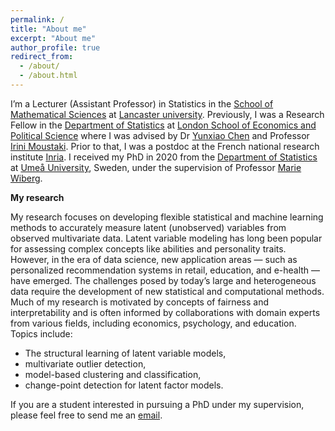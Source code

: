 ```yaml
---
permalink: /
title: "About me"
excerpt: "About me"
author_profile: true
redirect_from: 
  - /about/
  - /about.html
---
```


I’m a Lecturer (Assistant Professor) in Statistics in the [School of Mathematical Sciences](https://www.lancaster.ac.uk/maths/) at [Lancaster university](https://www.lancaster.ac.uk/). Previously, I was a Research Fellow in the [Department of Statistics](https://www.lse.ac.uk/statistics) at [London School of Economics and Political Science](https://www.lse.ac.uk/) where I was advised by Dr [Yunxiao Chen](https://www.lse.ac.uk/statistics/people/yunxiao-chen) and Professor [Irini Moustaki](https://www.lse.ac.uk/statistics/people/irini-moustaki). Prior to that, I was a postdoc at the French national research institute [Inria](https://inria.fr/en). I received my PhD in 2020 from the [Department of Statistics](https://www.umu.se/en/usbe/about-us/statistics/) at [Umeå University](https://www.umu.se/en/), Sweden, under the supervision of Professor [Marie Wiberg](https://www.umu.se/en/staff/marie-wiberg/).



**My research** 

My research focuses on developing flexible statistical and machine learning methods to accurately measure latent (unobserved) variables from observed multivariate data. Latent variable modeling has long been popular for assessing complex concepts like abilities and personality traits. However, in the era of data science, new application areas — such as personalized recommendation systems in retail, education, and e-health — have emerged. The challenges posed by today’s large and heterogeneous data require the development of new statistical and computational methods. Much of my research is motivated by concepts of fairness and interpretability and is often informed by collaborations with domain experts from various fields, including economics, psychology, and education. Topics include: 
* The structural learning of latent variable models,
* multivariate outlier detection,
* model-based clustering and classification,
* change-point detection for latent factor models.

If you are a student interested in pursuing a PhD under my supervision, please feel free to send me an [email](mailto:g.wallin@lancaster.ac.uk). 








